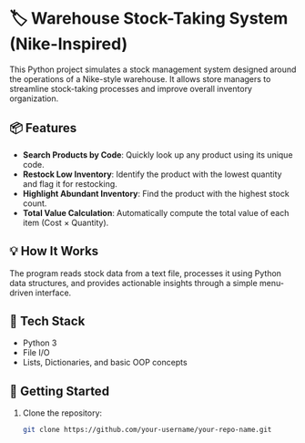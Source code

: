 # 🏷️ Warehouse Stock-Taking System (Nike-Inspired)

This Python project simulates a stock management system designed around the operations of a Nike-style warehouse. It allows store managers to streamline stock-taking processes and improve overall inventory organization.

## 📦 Features

- **Search Products by Code**: Quickly look up any product using its unique code.
- **Restock Low Inventory**: Identify the product with the lowest quantity and flag it for restocking.
- **Highlight Abundant Inventory**: Find the product with the highest stock count.
- **Total Value Calculation**: Automatically compute the total value of each item (Cost × Quantity).

## 💡 How It Works

The program reads stock data from a text file, processes it using Python data structures, and provides actionable insights through a simple menu-driven interface.

## 🚀 Tech Stack

- Python 3  
- File I/O  
- Lists, Dictionaries, and basic OOP concepts

## 📁 Getting Started

1. Clone the repository:
   ```bash
   git clone https://github.com/your-username/your-repo-name.git
